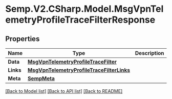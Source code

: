 # Semp.V2.CSharp.Model.MsgVpnTelemetryProfileTraceFilterResponse
## Properties

Name | Type | Description | Notes
------------ | ------------- | ------------- | -------------
**Data** | [**MsgVpnTelemetryProfileTraceFilter**](MsgVpnTelemetryProfileTraceFilter.md) |  | [optional] 
**Links** | [**MsgVpnTelemetryProfileTraceFilterLinks**](MsgVpnTelemetryProfileTraceFilterLinks.md) |  | [optional] 
**Meta** | [**SempMeta**](SempMeta.md) |  | 

[[Back to Model list]](../README.md#documentation-for-models) [[Back to API list]](../README.md#documentation-for-api-endpoints) [[Back to README]](../README.md)

